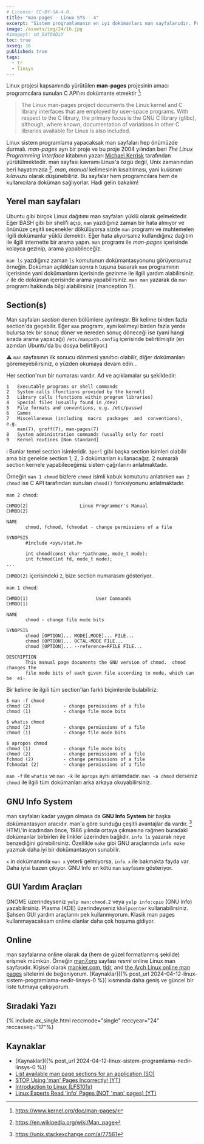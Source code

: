 ```yaml
---
# License: CC-BY-SA-4.0.
title: "man-pages - Linux SYS - 4"
excerpt: "Sistem programlamanın en iyi dokümanları man sayfalarıdır. Peki bu dökümanları nasıl bulabiliriz?"
image: /assets/img/24/16.jpg
#imageyt: sO_Sdf09DiY
toc: true
axseq: 16
published: true
tags:
  - tr
  - linsys
---
```


Linux projesi kapsamında yürütülen **man-pages** projesinin amacı programcılara
sunulan C API'ını dokümante etmektir [^1f]:

> The Linux man-pages project documents the Linux kernel and C library
> interfaces that are employed by user-space programs. With respect to the C
> library, the primary focus is the GNU C library (glibc), although, where
> known, documentation of variations in other C libraries available for Linux is
> also included.

Linux sistem programlama yapacaksak man sayfaları hep önümüzde durmalı.
*man-pages* ayrı bir proje ve bu proje 2004 yılından beri *The Linux Programming
Interface* kitabının yazarı [Michael Kerrisk](https://man7.org/mtk/) tarafından
yürütülmektedir. man sayfası kavramı Linux'a özgü değil, Unix zamanından beri
hayatımızda [^2f]. *man*, *manual* kelimesinin kısaltılması, yani *kullanım
kılavuzu* olarak düşünebiliriz. Bu sayfalar hem programcılara hem de
kullanıcılara doküman sağlıyorlar. Hadi gelin bakalım!

## Yerel man sayfaları

Ubuntu gibi birçok Linux dağıtımı man sayfaları yüklü olarak gelmektedir. Eğer
BASH gibi bir shell'i açıp, `man` yazdığınız zaman bir hata almıyor ve önünüze
çeşitli seçenekler dökülüyorsa sizde `man` programı ve muhtemelen ilgili
dokümanlar yüklü demektir. Eğer hata alıyorsanız kullandığınız dağıtım ile
ilgili internette bir arama yapın. `man` programı ile *man-pages* içerisinde
kolayca gezinip, arama yapabileceğiz.

`man ls` yazdığınız zaman `ls` komutunun dokümantasyonunu görüyorsunuz örneğin.
Doküman açıldıktan sonra `h` tuşuna basarak `man` programının içerisinde yani
dokümanların içerisinde gezinme ile ilgili yardım alabilirsiniz. `/` ile de
doküman içerisinde arama yapabilirsiniz. `man man` yazarak da `man` programı
hakkında bilgi alabilirsiniz (manception ?).

## Section(s)

Man sayfaları *section* denen bölümlere ayrılmıştır. Bir kelime birden fazla
section'da geçebilir. Eğer `man` programı, aynı kelimeyi birden fazla yerde
bulursa tek bir sonuç döner ve nereden sonuç döneceği ise (yani hangi sırada
arama yapacağı) `/etc/manpath.config` içerisinde belirtilmiştir (en azından
Ubuntu'da bu dosya belirtiliyor.)

⚠️ `man` sayfasının ilk sonucu dönmesi yanıltıcı olabilir, diğer dokümanları
göremeyebilirsiniz, o yüzden okumaya devam edin...

Her section'nun bir numarası vardır. Ad ve açıklamalar şu şekildedir:

```text
1   Executable programs or shell commands
2   System calls (functions provided by the kernel)
3   Library calls (functions within program libraries)
4   Special files (usually found in /dev)
5   File formats and conventions, e.g. /etc/passwd
6   Games
7   Miscellaneous (including  macro  packages  and  conventions),  e.g.
    man(7), groff(7), man-pages(7)
8   System administration commands (usually only for root)
9   Kernel routines [Non standard]
```

ℹ️ Bunlar temel section isimleridir. `3perl` gibi başka section isimleri
olabilir ama biz genelde section 1, 2, 3 dokümanları kullanacağız. 2 numaralı
section kernele yapabileceğimiz sistem çağrılarını anlatmaktadır.

Örneğin `man 1 chmod` bizlere `chmod` isimli kabuk komutunu anlatırken
`man 2 chmod` ise C API tarafından sunulan `chmod()` fonksiyonunu anlatmaktadır.

`man 2 chmod`:

```text
CHMOD(2)                   Linux Programmer's Manual                  CHMOD(2)

NAME
       chmod, fchmod, fchmodat - change permissions of a file

SYNOPSIS
       #include <sys/stat.h>

       int chmod(const char *pathname, mode_t mode);
       int fchmod(int fd, mode_t mode);
...
```

`CHMOD(2)` içerisindeki `2`, bize section numarasını gösteriyor.

`man 1 chmod`:

```text
CHMOD(1)                         User Commands                        CHMOD(1)

NAME
       chmod - change file mode bits

SYNOPSIS
       chmod [OPTION]... MODE[,MODE]... FILE...
       chmod [OPTION]... OCTAL-MODE FILE...
       chmod [OPTION]... --reference=RFILE FILE...

DESCRIPTION
       This manual page documents the GNU version of chmod.  chmod changes the
       file mode bits of each given file according to mode, which can  be  ei‐
```

Bir kelime ile ilgili tüm section'ları farklı biçimlerde bulabiliriz:

```text
$ man -f chmod
chmod (2)            - change permissions of a file
chmod (1)            - change file mode bits

$ whatis chmod
chmod (2)            - change permissions of a file
chmod (1)            - change file mode bits

$ apropos chmod
chmod (1)            - change file mode bits
chmod (2)            - change permissions of a file
fchmod (2)           - change permissions of a file
fchmodat (2)         - change permissions of a file
```

`man -f` ile `whatis` ve `man -k` ile `aprops` aynı anlamdadır. `man -a chmod`
derseniz `chmod` ile ilgili tüm dokümanları arka arkaya okuyabilirsiniz.

## GNU Info System

man sayfaları kadar yaygın olmasa da **GNU Info System** bir başka dokümantasyon
aracıdır. man'a göre sunduğu çeşitli avantajlar da vardır. [^3f] HTML'in
icadından önce, 1986 yılında ortaya çıkmasına rağmen buradaki dokümanlar
birbirleri ile linkler üzerinden bağlıdır. `info ls` yazarak neye benzediğini
görebilirsiniz. Özellikle `make` gibi GNU araçlarında `info make` yazmak daha
iyi bir dokümantasyon sunabilir.

`x` in dokümanında `man x` yeterli gelmiyorsa, `info x` ile bakmakta fayda var.
Daha iyisi bazen çıkıyor. GNU Info en kötü `man` sayfasını gösteriyor.

## GUI Yardım Araçları

GNOME üzerindeyseniz `yelp man:chmod.2` veya `yelp info:cpio` (GNU Info)
yazabilirsiniz. Plasma (KDE) üzerindeyseniz `khelpcenter` kullanabilirsiniz.
Şahsen GUI yardım araçlarını pek kullanmıyorum. Klasik man pages
kullanmayacaksam online olanlar daha çok hoşuma gidiyor.

## Online

man sayfalarına online olarak da (hem de güzel formatlanmış şekilde) erişmek
mümkün. Örneğin [man7.org](https://man7.org/linux/man-pages/index.html) sayfası
*resmi* online Linux man sayfasıdır. Kişisel olarak
[mankier.com](https://www.mankier.com/), [tldr](https://tldr.inbrowser.app/),
and [the Arch Linux online man pages](https://man.archlinux.org/) sitelerini de
beğeniyorum.
[Kaynaklar]({% post_url 2024-04-12-linux-sistem-programlama-nedir-linsys-0 %})
kısmında daha geniş ve güncel bir liste tutmaya çalışıyorum.

## Sıradaki Yazı

{% include ax_single.html reccmode="single" reccyear="24" reccaxseq="17"%}

## Kaynaklar

- [Kaynaklar]({% post_url 2024-04-12-linux-sistem-programlama-nedir-linsys-0 %})
- [List available man page sections for an application
  (SO)](https://unix.stackexchange.com/questions/256205/list-available-man-page-sections-for-an-application)
- [STOP Using 'man' Pages Incorrectly!
  (YT)](https://www.youtube.com/watch?v=cnmtKv2kUXs)
- [Introduction to Linux
  (LFS101x)](https://training.linuxfoundation.org/training/introduction-to-linux/)
- [Linux Experts Read 'info' Pages (NOT 'man' pages)
  (YT)](https://www.youtube.com/watch?v=vnBCnd2L0dY)

[^1f]: <https://www.kernel.org/doc/man-pages/>
[^2f]: <https://en.wikipedia.org/wiki/Man_page>
[^3f]: <https://unix.stackexchange.com/a/77561>
